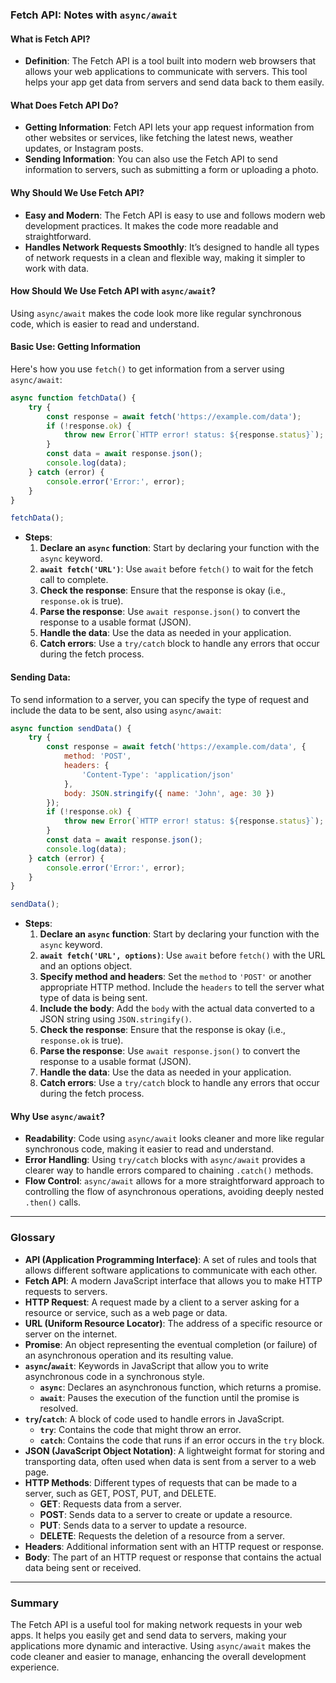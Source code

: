 ### **Fetch API:  Notes with `async/await`**

#### **What is Fetch API?**

- **Definition**: The Fetch API is a tool built into modern web browsers that allows your web applications to communicate with servers. This tool helps your app get data from servers and send data back to them easily.

#### **What Does Fetch API Do?**

- **Getting Information**: Fetch API lets your app request information from other websites or services, like fetching the latest news, weather updates, or Instagram posts.
- **Sending Information**: You can also use the Fetch API to send information to servers, such as submitting a form or uploading a photo.

#### **Why Should We Use Fetch API?**

- **Easy and Modern**: The Fetch API is easy to use and follows modern web development practices. It makes the code more readable and straightforward.
- **Handles Network Requests Smoothly**: It’s designed to handle all types of network requests in a clean and flexible way, making it simpler to work with data.

#### **How Should We Use Fetch API with `async/await`?**

Using `async/await` makes the code look more like regular synchronous code, which is easier to read and understand.

#### **Basic Use: Getting Information**

Here's how you use `fetch()` to get information from a server using `async/await`:

```javascript
async function fetchData() {
    try {
        const response = await fetch('https://example.com/data');
        if (!response.ok) {
            throw new Error(`HTTP error! status: ${response.status}`);
        }
        const data = await response.json();
        console.log(data);
    } catch (error) {
        console.error('Error:', error);
    }
}

fetchData();
```

- **Steps**:
  1. **Declare an `async` function**: Start by declaring your function with the `async` keyword.
  2. **`await fetch('URL')`**: Use `await` before `fetch()` to wait for the fetch call to complete.
  3. **Check the response**: Ensure that the response is okay (i.e., `response.ok` is true).
  4. **Parse the response**: Use `await response.json()` to convert the response to a usable format (JSON).
  5. **Handle the data**: Use the data as needed in your application.
  6. **Catch errors**: Use a `try/catch` block to handle any errors that occur during the fetch process.

#### **Sending Data:**

To send information to a server, you can specify the type of request and include the data to be sent, also using `async/await`:

```javascript
async function sendData() {
    try {
        const response = await fetch('https://example.com/data', {
            method: 'POST',
            headers: {
                'Content-Type': 'application/json'
            },
            body: JSON.stringify({ name: 'John', age: 30 })
        });
        if (!response.ok) {
            throw new Error(`HTTP error! status: ${response.status}`);
        }
        const data = await response.json();
        console.log(data);
    } catch (error) {
        console.error('Error:', error);
    }
}

sendData();
```

- **Steps**:
  1. **Declare an `async` function**: Start by declaring your function with the `async` keyword.
  2. **`await fetch('URL', options)`**: Use `await` before `fetch()` with the URL and an options object.
  3. **Specify method and headers**: Set the `method` to `'POST'` or another appropriate HTTP method. Include the `headers` to tell the server what type of data is being sent.
  4. **Include the body**: Add the `body` with the actual data converted to a JSON string using `JSON.stringify()`.
  5. **Check the response**: Ensure that the response is okay (i.e., `response.ok` is true).
  6. **Parse the response**: Use `await response.json()` to convert the response to a usable format (JSON).
  7. **Handle the data**: Use the data as needed in your application.
  8. **Catch errors**: Use a `try/catch` block to handle any errors that occur during the fetch process.

#### **Why Use `async/await`?**

- **Readability**: Code using `async/await` looks cleaner and more like regular synchronous code, making it easier to read and understand.
- **Error Handling**: Using `try/catch` blocks with `async/await` provides a clearer way to handle errors compared to chaining `.catch()` methods.
- **Flow Control**: `async/await` allows for a more straightforward approach to controlling the flow of asynchronous operations, avoiding deeply nested `.then()` calls.

---

### **Glossary**

- **API (Application Programming Interface)**: A set of rules and tools that allows different software applications to communicate with each other.
- **Fetch API**: A modern JavaScript interface that allows you to make HTTP requests to servers.
- **HTTP Request**: A request made by a client to a server asking for a resource or service, such as a web page or data.
- **URL (Uniform Resource Locator)**: The address of a specific resource or server on the internet.
- **Promise**: An object representing the eventual completion (or failure) of an asynchronous operation and its resulting value.
- **`async`/`await`**: Keywords in JavaScript that allow you to write asynchronous code in a synchronous style.
  - **`async`**: Declares an asynchronous function, which returns a promise.
  - **`await`**: Pauses the execution of the function until the promise is resolved.
- **`try`/`catch`**: A block of code used to handle errors in JavaScript.
  - **`try`**: Contains the code that might throw an error.
  - **`catch`**: Contains the code that runs if an error occurs in the `try` block.
- **JSON (JavaScript Object Notation)**: A lightweight format for storing and transporting data, often used when data is sent from a server to a web page.
- **HTTP Methods**: Different types of requests that can be made to a server, such as GET, POST, PUT, and DELETE.
  - **GET**: Requests data from a server.
  - **POST**: Sends data to a server to create or update a resource.
  - **PUT**: Sends data to a server to update a resource.
  - **DELETE**: Requests the deletion of a resource from a server.
- **Headers**: Additional information sent with an HTTP request or response.
- **Body**: The part of an HTTP request or response that contains the actual data being sent or received.

---

### **Summary**

The Fetch API is a useful tool for making network requests in your web apps. It helps you easily get and send data to servers, making your applications more dynamic and interactive. Using `async/await` makes the code cleaner and easier to manage, enhancing the overall development experience.

